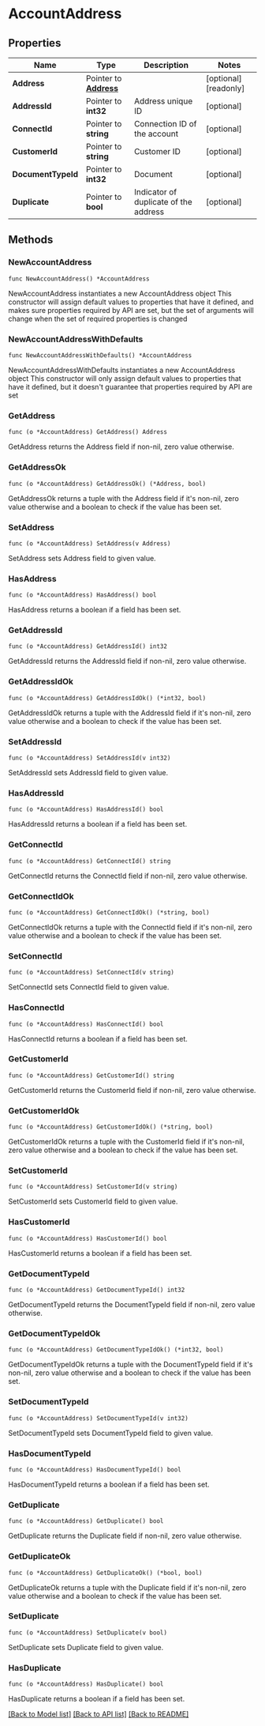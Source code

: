 # AccountAddress

## Properties

Name | Type | Description | Notes
------------ | ------------- | ------------- | -------------
**Address** | Pointer to [**Address**](address.md) |  | [optional] [readonly] 
**AddressId** | Pointer to **int32** | Address unique ID | [optional] 
**ConnectId** | Pointer to **string** | Connection ID of the account | [optional] 
**CustomerId** | Pointer to **string** | Customer ID | [optional] 
**DocumentTypeId** | Pointer to **int32** | Document | [optional] 
**Duplicate** | Pointer to **bool** | Indicator of duplicate of the address | [optional] 

## Methods

### NewAccountAddress

`func NewAccountAddress() *AccountAddress`

NewAccountAddress instantiates a new AccountAddress object
This constructor will assign default values to properties that have it defined,
and makes sure properties required by API are set, but the set of arguments
will change when the set of required properties is changed

### NewAccountAddressWithDefaults

`func NewAccountAddressWithDefaults() *AccountAddress`

NewAccountAddressWithDefaults instantiates a new AccountAddress object
This constructor will only assign default values to properties that have it defined,
but it doesn't guarantee that properties required by API are set

### GetAddress

`func (o *AccountAddress) GetAddress() Address`

GetAddress returns the Address field if non-nil, zero value otherwise.

### GetAddressOk

`func (o *AccountAddress) GetAddressOk() (*Address, bool)`

GetAddressOk returns a tuple with the Address field if it's non-nil, zero value otherwise
and a boolean to check if the value has been set.

### SetAddress

`func (o *AccountAddress) SetAddress(v Address)`

SetAddress sets Address field to given value.

### HasAddress

`func (o *AccountAddress) HasAddress() bool`

HasAddress returns a boolean if a field has been set.

### GetAddressId

`func (o *AccountAddress) GetAddressId() int32`

GetAddressId returns the AddressId field if non-nil, zero value otherwise.

### GetAddressIdOk

`func (o *AccountAddress) GetAddressIdOk() (*int32, bool)`

GetAddressIdOk returns a tuple with the AddressId field if it's non-nil, zero value otherwise
and a boolean to check if the value has been set.

### SetAddressId

`func (o *AccountAddress) SetAddressId(v int32)`

SetAddressId sets AddressId field to given value.

### HasAddressId

`func (o *AccountAddress) HasAddressId() bool`

HasAddressId returns a boolean if a field has been set.

### GetConnectId

`func (o *AccountAddress) GetConnectId() string`

GetConnectId returns the ConnectId field if non-nil, zero value otherwise.

### GetConnectIdOk

`func (o *AccountAddress) GetConnectIdOk() (*string, bool)`

GetConnectIdOk returns a tuple with the ConnectId field if it's non-nil, zero value otherwise
and a boolean to check if the value has been set.

### SetConnectId

`func (o *AccountAddress) SetConnectId(v string)`

SetConnectId sets ConnectId field to given value.

### HasConnectId

`func (o *AccountAddress) HasConnectId() bool`

HasConnectId returns a boolean if a field has been set.

### GetCustomerId

`func (o *AccountAddress) GetCustomerId() string`

GetCustomerId returns the CustomerId field if non-nil, zero value otherwise.

### GetCustomerIdOk

`func (o *AccountAddress) GetCustomerIdOk() (*string, bool)`

GetCustomerIdOk returns a tuple with the CustomerId field if it's non-nil, zero value otherwise
and a boolean to check if the value has been set.

### SetCustomerId

`func (o *AccountAddress) SetCustomerId(v string)`

SetCustomerId sets CustomerId field to given value.

### HasCustomerId

`func (o *AccountAddress) HasCustomerId() bool`

HasCustomerId returns a boolean if a field has been set.

### GetDocumentTypeId

`func (o *AccountAddress) GetDocumentTypeId() int32`

GetDocumentTypeId returns the DocumentTypeId field if non-nil, zero value otherwise.

### GetDocumentTypeIdOk

`func (o *AccountAddress) GetDocumentTypeIdOk() (*int32, bool)`

GetDocumentTypeIdOk returns a tuple with the DocumentTypeId field if it's non-nil, zero value otherwise
and a boolean to check if the value has been set.

### SetDocumentTypeId

`func (o *AccountAddress) SetDocumentTypeId(v int32)`

SetDocumentTypeId sets DocumentTypeId field to given value.

### HasDocumentTypeId

`func (o *AccountAddress) HasDocumentTypeId() bool`

HasDocumentTypeId returns a boolean if a field has been set.

### GetDuplicate

`func (o *AccountAddress) GetDuplicate() bool`

GetDuplicate returns the Duplicate field if non-nil, zero value otherwise.

### GetDuplicateOk

`func (o *AccountAddress) GetDuplicateOk() (*bool, bool)`

GetDuplicateOk returns a tuple with the Duplicate field if it's non-nil, zero value otherwise
and a boolean to check if the value has been set.

### SetDuplicate

`func (o *AccountAddress) SetDuplicate(v bool)`

SetDuplicate sets Duplicate field to given value.

### HasDuplicate

`func (o *AccountAddress) HasDuplicate() bool`

HasDuplicate returns a boolean if a field has been set.


[[Back to Model list]](../README.md#documentation-for-models) [[Back to API list]](../README.md#documentation-for-api-endpoints) [[Back to README]](../README.md)


